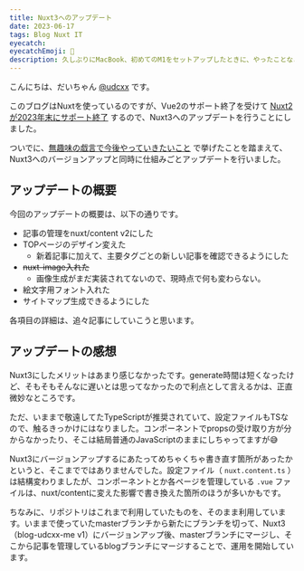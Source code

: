 ```yaml
---
title: Nuxt3へのアップデート
date: 2023-06-17
tags: Blog Nuxt IT
eyecatch:
eyecatchEmoji: 🚀
description: 久しぶりにMacBook、初めてのM1をセットアップしたときに、やったことなどをまとめておきます。
---
```


こんにちは、だいちゃん [@udcxx](https://twitter.com/udc_xx) です。

このブログはNuxtを使っているのですが、Vue2のサポート終了を受けて [Nuxt2が2023年末にサポート終了](https://nuxt.com/blog/vision-2023) するので、Nuxt3へのアップデートを行うことにしました。

ついでに、[無趣味の戯言で今後やっていきたいこと](https://blog.udcxx.me/article/220605/future-blog-udcxx-me/) で挙げたことを踏まえて、Nuxt3へのバージョンアップと同時に仕組みごとアップデートを行いました。

## アップデートの概要

今回のアップデートの概要は、以下の通りです。

- 記事の管理をnuxt/content v2にした
- TOPページのデザイン変えた
    - 新着記事に加えて、主要タグごとの新しい記事を確認できるようにした
- ~~nuxt-image入れた~~
    - 画像生成がまだ実装されてないので、現時点で何も変わらない。
- 絵文字用フォント入れた
- サイトマップ生成できるようにした

各項目の詳細は、追々記事にしていこうと思います。

## アップデートの感想

Nuxt3にしたメリットはあまり感じなかったです。generate時間は短くなったけど、そもそもそんなに遅いとは思ってなかったので利点として言えるかは、正直微妙なところです。

ただ、いままで敬遠してたTypeScriptが推奨されていて、設定ファイルもTSなので、触るきっかけにはなりました。コンポーネントでpropsの受け取り方が分からなかったり、そこは結局普通のJavaScriptのままにしちゃってますが😅

Nuxt3にバージョンアップするにあたってめちゃくちゃ書き直す箇所があったかというと、そこまでではありませんでした。設定ファイル（ `nuxt.content.ts` ）は結構変わりましたが、コンポーネントとか各ページを管理している `.vue` ファイルは、nuxt/contentに変えた影響で書き換えた箇所のほうが多いかもです。

ちなみに、リポジトリはこれまで利用していたものを、そのまま利用しています。いままで使っていたmasterブランチから新たにブランチを切って、Nuxt3（blog-udcxx-me v1）にバージョンアップ後、masterブランチにマージし、そこから記事を管理しているblogブランチにマージすることで、運用を開始しています。